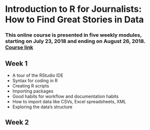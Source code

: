 # Introduction to R for Journalists: How to Find Great Stories in Data

### This online course is presented in five weekly modules, starting on July 23, 2018 and ending on August 26, 2018. [Course link](https://journalismcourses.org/course/view.php?id=9)

## Week 1
- A tour of the RStudio IDE
- Syntax for coding in R
- Creating R scripts
- Importing packages
- Good habits for workflow and documentation habits
- How to import data like CSVs, Excel spreadsheets, XML
- Exploring the data’s structure

## Week 2
